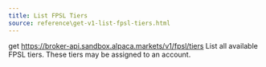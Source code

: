 ```yaml
---
title: List FPSL Tiers
source: reference\get-v1-list-fpsl-tiers.html
---
```


get https://broker-api.sandbox.alpaca.markets/v1/fpsl/tiers
List all available FPSL tiers. These tiers may be assigned to an account.
